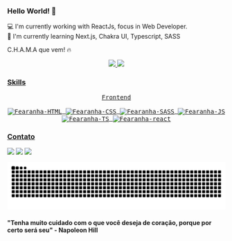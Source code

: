 ### Hello World! 👋

💻 I'm currently working with ReactJs, focus in Web Developer. <br>
🌱 I'm currently learning Next.js, Chakra UI, Typescript, SASS <br>

C.H.A.M.A que vem! 🔥

<div align="center">
  <a href="https://github.com/fearanha">
  <img height="180em" src="https://github-readme-stats.vercel.app/api?username=fearanha&show_icons=true&theme=dracula&include_all_commits=true&count_private=true"/>
  <img height="180em" src="https://github-readme-stats.vercel.app/api/top-langs/?username=fearanha&layout=compact&langs_count=7&theme=dracula"/>
</div>

### Skills

 <div align="center">  
  <kbd> 
  <div align="center">
  <kbd>Frontend</kbd>
  </div>  
<div style="display: inline_block"><br>  
    <img align="center" alt="Fearanha-HTML" height="30" width="80"
        src="https://img.shields.io/badge/HTML-239120?style=for-the-badge&logo=html5&logoColor=white">
    <img align="center" alt="Fearanha-CSS" height="30" width="80"
        src="https://img.shields.io/badge/CSS-239120?&style=for-the-badge&logo=css3&logoColor=white">
    <img align="center" alt="Fearanha-SASS" height="30" width="80"
        src="https://img.shields.io/badge/Sass-CC6699?style=for-the-badge&logo=sass&logoColor=white">
    <img align="center" alt="Fearanha-JS" height="30" width="80"
        src="https://img.shields.io/badge/JavaScript-F7DF1E?style=for-the-badge&logo=javascript&logoColor=black">
    <img align="center" alt="Fearanha-TS" height="30" width="80"
        src="https://img.shields.io/badge/TypeScript-007ACC?style=for-the-badge&logo=typescript&logoColor=white">
    <img align="center" alt="Fearanha-react" height="30" width="80"
        src="https://img.shields.io/badge/React-20232A?style=for-the-badge&logo=react&logoColor=61DAFB">
</div>
</kbd>
  </div>  
  
### Contato

<div>
<a href = "mailto:felipearanha.c@gmail.com"><img src="https://img.shields.io/badge/Gmail-D14836?style=for-the-badge&logo=gmail&logoColor=white" target="_blank"></a>
<a href="https://instagram.com/feharanha" target="_blank"><img src="https://img.shields.io/badge/-Instagram-%23E4405F?style=for-the-badge&logo=instagram&logoColor=white" target="_blank"></a>
<a href="https://www.linkedin.com/in/felipe-aranha-adc" target="_blank"><img src="https://img.shields.io/badge/-LinkedIn-%230077B5?style=for-the-badge&logo=linkedin&logoColor=white" target="_blank"></a>

![Snake animation](https://github.com/fearanha/fearanha/blob/output/github-contribution-grid-snake.svg)

</div>

#### "Tenha muito cuidado com o que você deseja de coração, porque por certo será seu" - Napoleon Hill  
  
